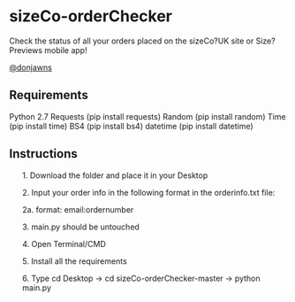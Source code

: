 # sizeCo-orderChecker
Check the status of all your orders placed on the sizeCo?UK site or Size? Previews mobile app!


<a href="http://www.twitter.com/donjawns">@donjawns</a> 


<h2>Requirements</h2>
Python 2.7
Requests (pip install requests)
Random (pip install random)
Time (pip install time)
BS4 (pip install bs4)
datetime (pip install datetime)

<h2>Instructions</h2>

<ol>1. Download the folder and place it in your Desktop</ol>
<ol>2. Input your order info in the following format in the orderinfo.txt file:</ol>
  <ol>2a. format: email:ordernumber</ol>
<ol>3. main.py should be untouched</ol>
<ol>4. Open Terminal/CMD</ol>
<ol>5. Install all the requirements</ol>
<ol>6. Type cd Desktop -> cd sizeCo-orderChecker-master -> python main.py</ol>
 



